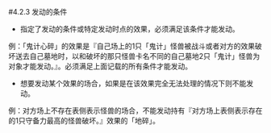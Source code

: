#4.2.3        发动的条件
* 指定了发动的条件或特定发动时点的效果，必须满足该条件才能发动。

例：「鬼计心碎」的效果是『自己场上的1只「鬼计」怪兽被战斗或者对方的效果破坏送去自己墓地时，以和破坏的那只怪兽卡名不同的自己墓地2只「鬼计」怪兽为对象才能发动。』。必须满足上面记载的所有条件才能发动。
* 想要发动某个效果的场合，如果是在该效果完全无法处理的情况下则不能发动。

例：对方场上不存在表侧表示怪兽的场合，不能发动持有『对方场上表侧表示存在的1只守备力最高的怪兽破坏。』效果的「地碎」。
